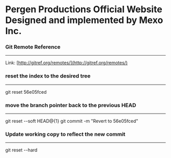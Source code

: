 Pergen Productions Official Website Designed and implemented by Mexo Inc.
=================

### Git Remote Reference
---------
Link: [http://gitref.org/remotes/](http://gitref.org/remotes/)

### reset the index to the desired tree
---------
git reset 56e05fced

### move the branch pointer back to the previous HEAD
---------
git reset --soft HEAD@{1}
git commit -m "Revert to 56e05fced"

### Update working copy to reflect the new commit
---------
git reset --hard
